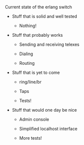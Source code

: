 Current state of the erlang switch

* Stuff that is solid and well tested

  * Nothing!

* Stuff that probably works

  * Sending and receiving telexes

  * Dialing

  * Routing

* Stuff that is yet to come

  * ring/line/br

  * Taps

  * Tests!

* Stuff that would one day be nice

  * Admin console

  * Simplified localhost interface

  * More tests!